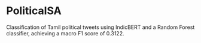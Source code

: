 # PoliticalSA
Classification of Tamil political tweets using IndicBERT and a Random Forest classifier, achieving a macro F1 score of 0.3122.
